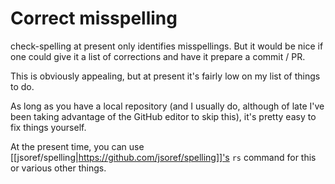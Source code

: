 # Correct misspelling

check-spelling at present only identifies misspellings. But it would be nice if one could give it a list of corrections and have it prepare a commit / PR.

This is obviously appealing, but at present it's fairly low on my list of things to do.

As long as you have a local repository (and I usually do, although of late I've been taking advantage of the GitHub editor to skip this), it's pretty easy to fix things yourself.

At the present time, you can use [[jsoref/spelling|https://github.com/jsoref/spelling]]'s `rs` command for this or various other things.